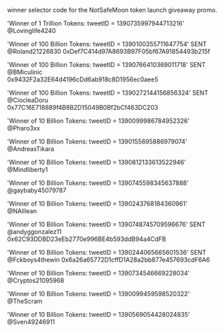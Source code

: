 winner selector code for the NotSafeMoon token launch giveaway promo.


'Winner of 1 Trillion Tokens: tweetID = 1390735997944713216'	
@Lovinglife4240

'Winner of 100 Billion Tokens: tweetID = 1390100355711647754'	SENT	
@Roland21226830	
0xDef7C414d97A8693B97F05bf67A91854493b215f

'Winner of 100 Billion Tokens: tweetID = 1390766410369011718'	SENT	
@BMiculinic		  
0x9432F2a32E64d4196cDd6ab918c8D1956ec0aee5

'Winner of 100 Billion Tokens: tweetID = 1390272144156856324'	SENT	
@CiocleaDoru	  
0x77C16E718889f4B8B2D15049B0Bf2bCf463DC203

'Winner of 10 Billion Tokens: tweetID = 1390099986784952326'	
@Pharo3xx

'Winner of 10 Billion Tokens: tweetID = 1390155695886979074'	
@AndreasTikara

'Winner of 10 Billion Tokens: tweetID = 1390812133613522946'	
@Mindliberty1

'Winner of 10 Billion Tokens: tweetID = 1390745598345637888'	
@gaybaby45079787

'Winner of 10 Billion Tokens: tweetID = 1390243768184360961'	
@NAlilean

'Winner of 10 Billion Tokens: tweetID = 1390748745709596676'	SENT 
@andyggonzalez11	
0x62C93DDBD23eEb2770e996BE4b593ddB94a4CdFB

'Winner of 10 Billion Tokens: tweetID = 1390244065665601536'	SENT 
@Fckboys4thewin	
0x6a26a65772D1cffD1A28a2bb877e457693cdF6A6

'Winner of 10 Billion Tokens: tweetID = 1390734546669228034'	
@Cryptos21095968

'Winner of 10 Billion Tokens: tweetID = 1390099459598520322'	
@TheScram

'Winner of 10 Billion Tokens: tweetID = 1390569054428024835'	
@Sven49246911
